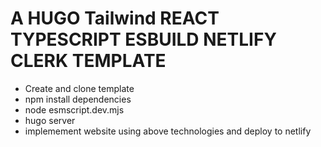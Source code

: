 # A HUGO Tailwind REACT TYPESCRIPT ESBUILD NETLIFY CLERK TEMPLATE

- Create and clone template
- npm install dependencies
- node esmscript.dev.mjs
- hugo server
- implemement website using above technologies and deploy to netlify
